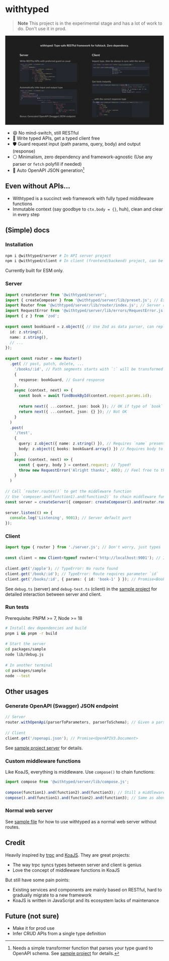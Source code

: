 # withtyped

> **Note**
> This project is in the experimental stage and has a lot of work to do. Don't use it in prod.

![Banner](./banner.png)

- 😄 No mind-switch, still RESTful
- 🎁 Write typed APIs, get a typed client free
- 🛡️ Guard request input (path params, query, body) and output (response)
- ⚪ Minimalism, zero dependency and framework-agnostic (Use any parser or `fetch` polyfill if needed)
- 📖 Auto OpenAPI JSON generation[^openapi]

## Even without APIs...

- Withtyped is a succinct web framework with fully typed middleware functions
- Immutable context (say goodbye to `ctx.body = {}`, huh), clean and clear in every step

## (Simple) docs

### Installation

```bash
npm i @withtyped/server # In API server project
npm i @withtyped/client # In client (frontend/backend) project, can be a different one from server
```

Currently built for ESM only.

### Server

```ts
import createServer from '@withtyped/server';
import { createComposer } from '@withtyped/server/lib/preset.js'; // Essential middleware functions preset
import Router from '@withtyped/server/lib/router/index.js'; // Server router
import RequestError from '@withtyped/server/lib/errors/RequestError.js';
import { z } from 'zod';

export const bookGuard = z.object({ // Use Zod as data parser, can replace with Yup, Joi, whatsoever
  id: z.string(),
  name: z.string(),
  // ...
});

export const router = new Router()
  .get( // post, patch, delete, ...
    '/books/:id', // Path segments starts with `:` will be transformed into parameter and store in `context.request.parameter`
    {
      response: bookGuard, // Guard response
    },
    async (context, next) => {
      const book = await findBookById(context.request.params.id);

      return next({ ...context, json: book }); // OK if type of `book` matches bookGuard
      return next({ ...context, json: {} }); // Not OK
    }
  )
  .post(
    '/test',
    { 
      query: z.object({ name: z.string() }), // Requires `name` presents in the query string, e.g. `/test?name=Pale%20Fire`
      body: z.object({ books: bookGuard.array() }) // Requires body to have an array of books
    },
    async (context, next) => {
      const { query, body } = context.request; // Typed!
      throw new RequestError('Alright thanks', 400); // Feel free to throw error with status code
    }
  )

// Call `router.routes()` to get the middleware function
// Use `composer.and(function1).and(function2)` to chain middleware functions
const server = createServer({ composer: createComposer().and(router.routes()) }); // Go

server.listen(() => {
  console.log('Listening', 9001); // Server default port
});
```

### Client

```ts
import type { router } from './server.js'; // Don't worry, just types

const client = new Client<typeof router>('http://localhost:9001'); // Init with magic

client.get('/apple'); // TypeError: No route found
client.get('/book/:id'); // TypeError: Route requires parameter `id`
client.get('/books/:id', { params: { id: 'book-1' } }); // Promise<Book>
```

See `debug.ts` (server) and `debug-test.ts` (client) in the [sample project](./packages/sample/src/) for detailed interaction between server and client.

### Run tests

Prerequisite: PNPM >= 7, Node >= 18

```bash
# Install dev dependencies and build
pnpm i && pnpm -r build

# Start the server
cd packages/sample
node lib/debug.js

# In another terminal
cd packages/sample
node --test
```

## Other usages

### Generate OpenAPI (Swagger) JSON endpoint

```ts
// Server
router.withOpenApi(parserToParameters, parserToSchema); // Given a parser, output OpenAPI Parameters or Schema

// Client
client.get('/openapi.json'); // Promise<OpenAPIV3.Document>
```

See [sample project server](./packages/sample/src/debug.ts) for details.

### Custom middleware functions

Like KoaJS, everything is middleware. Use `compose()` to chain functions:

```ts
import compose from '@withtyped/server/lib/compose.js';

compose(function1).and(function2).and(function3); // Still a middleware function
compose().and(function1).and(function2).and(function3); // Same as above
```

### Normal web server

See [sample file](./packages/sample/src/index.ts) for how to use withtyped as a normal web server without routes.

## Credit

Heavily inspired by [trpc](https://github.com/trpc/trpc) and [KoaJS](https://github.com/koajs/koa). They are great projects:

- The way trpc syncs types between server and client is genius
- Love the concept of middleware functions in KoaJS

But still have some pain points:

- Existing services and components are mainly based on RESTful, hard to gradually migrate to a new framework
- KoaJS is written in JavaScript and its ecosystem lacks of maintenance

[^openapi]: Needs a simple transformer function that parses your type guard to OpenAPI schema. See [sample project](./packages/sample/src) for details.

## Future (not sure)

- Make it for prod use
- Infer CRUD APIs from a single type definition

